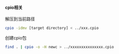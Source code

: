 #### cpio相关

解压到当前路径

```bash
cpio -idmv [target directory] < ../xxx.cpio
```

创建cpio包

```bash
find . | cpio -o -H newc > ../xxxxxxxxxxxxxxx.cpio
```
